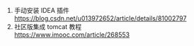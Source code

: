 1. 手动安装 IDEA 插件  
	https://blog.csdn.net/u013972652/article/details/81002797
2. 社区版集成 tomcat 教程  
	https://www.imooc.com/article/268553